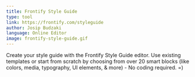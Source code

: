 ```yaml
---
title: Frontify Style Guide
type: tool
link: https://frontify.com/styleguide
author: Josip Budzaki
language: Online Editor
image: frontify-style-guide.gif
---
```


Create your style guide with the Frontify Style Guide editor. Use existing templates or start from scratch by choosing from over 20 smart blocks (like colors, media, typography, UI elements, & more) - No coding required. =)
